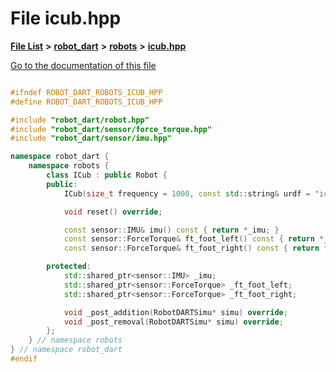 

# File icub.hpp

[**File List**](files.md) **>** [**robot\_dart**](dir_166284c5f0440000a6384365f2a45567.md) **>** [**robots**](dir_087fbdcd93b501a5d3f98df93e9f8cc4.md) **>** [**icub.hpp**](icub_8hpp.md)

[Go to the documentation of this file](icub_8hpp.md)

```C++

#ifndef ROBOT_DART_ROBOTS_ICUB_HPP
#define ROBOT_DART_ROBOTS_ICUB_HPP

#include "robot_dart/robot.hpp"
#include "robot_dart/sensor/force_torque.hpp"
#include "robot_dart/sensor/imu.hpp"

namespace robot_dart {
    namespace robots {
        class ICub : public Robot {
        public:
            ICub(size_t frequency = 1000, const std::string& urdf = "icub/icub.urdf", const std::vector<std::pair<std::string, std::string>>& packages = {{"icub_description", "icub/icub_description"}});

            void reset() override;

            const sensor::IMU& imu() const { return *_imu; }
            const sensor::ForceTorque& ft_foot_left() const { return *_ft_foot_left; }
            const sensor::ForceTorque& ft_foot_right() const { return *_ft_foot_right; }

        protected:
            std::shared_ptr<sensor::IMU> _imu;
            std::shared_ptr<sensor::ForceTorque> _ft_foot_left;
            std::shared_ptr<sensor::ForceTorque> _ft_foot_right;

            void _post_addition(RobotDARTSimu* simu) override;
            void _post_removal(RobotDARTSimu* simu) override;
        };
    } // namespace robots
} // namespace robot_dart
#endif

```

